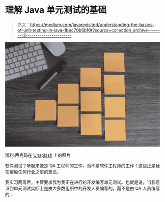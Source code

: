 # 理解 Java 单元测试的基础

> 原文：<https://medium.com/javarevisited/understanding-the-basics-of-unit-testing-in-java-1bec70b6b10f?source=collection_archive---------2----------------------->

![](img/0c05bfb483b4703a80adaffd0833c657.png)

凯利·西克玛在 [Unsplash](https://unsplash.com/s/photos/agile?utm_source=unsplash&utm_medium=referral&utm_content=creditCopyText) 上的照片

软件测试？听起来像是 QA 工程师的工作，而不是软件工程师的工作！这些正是我在接触任何行业之前的想法。

我实习两周后，主管要求我为我正在进行的开发编写单元测试。也就是说，当我意识到单元测试实际上是由大多数组织中的开发人员编写的，而不是由 QA 人员编写的…